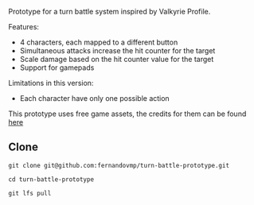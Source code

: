 Prototype for a turn battle system inspired by Valkyrie Profile.

Features:

- 4 characters, each mapped to a different button
- Simultaneous attacks increase the hit counter for the target
- Scale damage based on the hit counter value for the target
- Support for gamepads

Limitations in this version:

- Each character have only one possible action

This prototype uses free game assets, the credits for them can be found [here](./credits.txt)

## Clone

```
git clone git@github.com:fernandovmp/turn-battle-prototype.git

cd turn-battle-prototype

git lfs pull

```

